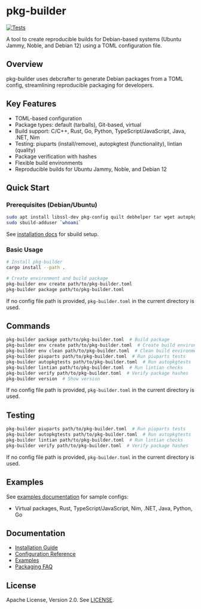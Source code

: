 # pkg-builder

[![Tests](https://github.com/eth-pkg/pkg-builder/actions/workflows/tests.yml/badge.svg?branch=main)](https://github.com/eth-pkg/pkg-builder/actions/workflows/tests.yml)

A tool to create reproducible builds for Debian-based systems (Ubuntu Jammy, Noble, and Debian 12) using a TOML configuration file.

## Overview

pkg-builder uses debcrafter to generate Debian packages from a TOML config, streamlining reproducible packaging for developers.

## Key Features

- TOML-based configuration
- Package types: default (tarballs), Git-based, virtual
- Build support: C/C++, Rust, Go, Python, TypeScript/JavaScript, Java, .NET, Nim
- Testing: piuparts (install/remove), autopkgtest (functionality), lintian (quality)
- Package verification with hashes
- Flexible build environments
- Reproducible builds for Ubuntu Jammy, Noble, and Debian 12

## Quick Start

### Prerequisites (Debian/Ubuntu)

```bash
sudo apt install libssl-dev pkg-config quilt debhelper tar wget autopkgtest vmdb2 qemu-system-x86 git-lfs uidmap
sudo sbuild-adduser `whoami`
```

See [installation docs](INSTALL.md) for sbuild setup.

### Basic Usage

```bash
# Install pkg-builder
cargo install --path .

# Create environment and build package
pkg-builder env create path/to/pkg-builder.toml
pkg-builder package path/to/pkg-builder.toml
```

If no config file path is provided, `pkg-builder.toml` in the current directory is used.

## Commands

```bash
pkg-builder package path/to/pkg-builder.toml  # Build package
pkg-builder env create path/to/pkg-builder.toml  # Create build environment
pkg-builder env clean path/to/pkg-builder.toml  # Clean build environment
pkg-builder piuparts path/to/pkg-builder.toml  # Run piuparts tests
pkg-builder autopkgtests path/to/pkg-builder.toml  # Run autopkgtests
pkg-builder lintian path/to/pkg-builder.toml  # Run lintian checks
pkg-builder verify path/to/pkg-builder.toml  # Verify package hashes
pkg-builder version  # Show version
```

If no config file path is provided, `pkg-builder.toml` in the current directory is used.

## Testing

```bash
pkg-builder piuparts path/to/pkg-builder.toml  # Run piuparts tests
pkg-builder autopkgtests path/to/pkg-builder.toml  # Run autopkgtests
pkg-builder lintian path/to/pkg-builder.toml  # Run lintian checks
pkg-builder verify path/to/pkg-builder.toml  # Verify package hashes
```

If no config file path is provided, `pkg-builder.toml` in the current directory is used.

## Examples

See [examples documentation](EXAMPLES.md) for sample configs:
- Virtual packages, Rust, TypeScript/JavaScript, Nim, .NET, Java, Python, Go

## Documentation

- [Installation Guide](docs/install.md)
- [Configuration Reference](docs/config.md)
- [Examples](docs/examples.md)
- [Packaging FAQ](docs/packaging.md)

## License

Apache License, Version 2.0. See [LICENSE](http://www.apache.org/licenses/LICENSE-2.0).
